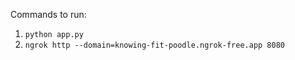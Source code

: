 Commands to run:

1. `python app.py`
2. `ngrok http --domain=knowing-fit-poodle.ngrok-free.app 8080`
